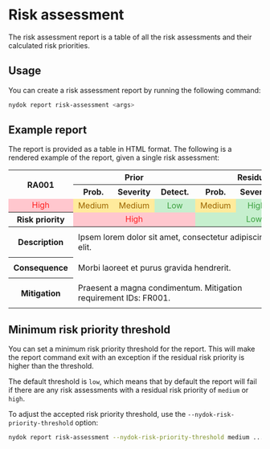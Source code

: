 # Risk assessment

The risk assessment report is a table of all the risk assessments and their calculated risk priorities.

## Usage

You can create a risk assessment report by running the following command:

```bash
nydok report risk-assessment <args>
```

## Example report

The report is provided as a table in HTML format. The following is a rendered example of the report, given a single risk assessment:

<table class="nydok-risk-assessment">
  <thead>
    <tr>
      <th class="nydok-risk-id" rowspan="2" style="text-align: center;">RA001</th>
      <th class="nydok-risk-header nydok-risk-prior" colspan="3" style="text-align: center;">Prior</th>
      <th class="nydok-risk-header nydok-risk-residual" colspan="3" style="text-align: center;">Residual</th>
    </tr>
    <tr>
      <th class="nydok-risk-category nydok-risk-prior" style="text-align: center;">Prob.</th>
      <th class="nydok-risk-category nydok-risk-prior" style="text-align: center;">Severity</th>
      <th class="nydok-risk-category nydok-risk-prior" style="text-align: center;">Detect.</th>
      <th class="nydok-risk-category nydok-risk-residual" style="text-align: center;">Prob.</th>
      <th class="nydok-risk-category nydok-risk-residual" style="text-align: center;">Severity</th>
      <th class="nydok-risk-category nydok-risk-residual" style="text-align: center;">Detect.</th>
    </tr>
    <tr>
        <td colspan=1 class="nydok-risk-score nydok-risk-score-red nydok-risk-prior" style="color: #FF2020; background-color: #FFC7CE; text-align: center; min-width: 65px;">High</td>
        <td colspan=1 class="nydok-risk-score nydok-risk-score-orange nydok-risk-prior" style="color: #9C6500; background-color: #FFEB9C; text-align: center; min-width: 65px;">Medium</td>
        <td colspan=1 class="nydok-risk-score nydok-risk-score-orange nydok-risk-prior" style="color: #9C6500; background-color: #FFEB9C; text-align: center; min-width: 65px;">Medium</td>
        <td colspan=1 class="nydok-risk-score nydok-risk-score-green nydok-risk-residual" style="color: #3CA03F; background-color: #C6EFCE; text-align: center; min-width: 65px;">Low</td>
        <td colspan=1 class="nydok-risk-score nydok-risk-score-orange nydok-risk-residual" style="color: #9C6500; background-color: #FFEB9C; text-align: center; min-width: 65px;">Medium</td>
        <td colspan=1 class="nydok-risk-score nydok-risk-score-green nydok-risk-residual" style="color: #3CA03F; background-color: #C6EFCE; text-align: center; min-width: 65px;">High</td>
    </tr>
    <tr>
        <th>Risk priority</th>
        <td colspan=3 class="nydok-risk-score nydok-risk-score-red nydok-risk-prior" style="color: #FF2020; background-color: #FFC7CE; text-align: center; min-width: 65px;">High</td>
        <td colspan=3 class="nydok-risk-score nydok-risk-score-green nydok-risk-residual" style="color: #3CA03F; background-color: #C6EFCE; text-align: center; min-width: 65px;">Low</td>
    </tr>
  </thead>
  <tbody>
    <tr>
      <th class="nydok-risk-text-header" style="padding: 10px;">Description</th>
      <td class="nydok-risk-text" style="padding: 10px;" colspan="5">Ipsem lorem dolor sit amet, consectetur adipiscing elit.</td>
    </tr>
    <tr>
      <th class="nydok-risk-text-header" style="padding: 10px;">Consequence</th>
      <td class="nydok-risk-text" style="padding: 10px;" colspan="5">Morbi laoreet et purus gravida hendrerit.</td>
    </tr>
    <tr>
      <th class="nydok-risk-text-header" style="padding: 10px;">Mitigation</th>
      <td class="nydok-risk-text" style="padding: 10px;" colspan="5">Praesent a magna condimentum. Mitigation requirement IDs: FR001.</td>
    </tr>
  </tbody>
</table>


## Minimum risk priority threshold

You can set a minimum risk priority threshold for the report. This will make the report command exit with an exception if the residual risk priority is higher than the threshold.

The default threshold is `low`, which means that by default the report will fail if there are any risk assessments with a residual risk priority of `medium` or `high`.

To adjust the accepted risk priority threshold, use the `--nydok-risk-priority-threshold` option:

```bash
nydok report risk-assessment --nydok-risk-priority-threshold medium ...
```
